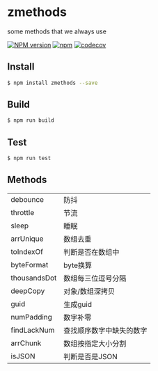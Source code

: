 # zmethods
some methods that we always use

[![NPM version][npm-image]][npm-url]
[![npm](https://img.shields.io/npm/dt/zmethods.svg)](https://www.npmjs.com/package/zmethods)
[![codecov](https://codecov.io/gh/klren0312/zutils/branch/master/graph/badge.svg)](https://codecov.io/gh/klren0312/zutils)

[npm-image]: https://img.shields.io/npm/v/zmethods.svg?style=flat-square
[npm-url]: https://npmjs.org/package/zmethods

## Install
```bash
$ npm install zmethods --save
```

## Build
```bash
$ npm run build
```

## Test
```bash
$ npm run test
```

## Methods

|||
|----|----|
|debounce|防抖|
|throttle|节流|
|sleep|睡眠|
|arrUnique|数组去重|
|toIndexOf|判断是否在数组中|
|byteFormat|byte换算|
|thousandsDot|数组每三位逗号分隔|
|deepCopy|对象/数组深拷贝|
|guid|生成guid|
|numPadding|数字补零|
|findLackNum|查找顺序数字中缺失的数字|
|arrChunk|数组按指定大小分割|
|isJSON|判断是否是JSON|
